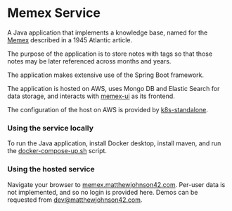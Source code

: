 # Memex Service

A Java application that implements a knowledge base, named for the [Memex](https://en.wikipedia.org/wiki/Memex) described in a 1945 Atlantic article.

The purpose of the application is to store notes with tags so that those notes may be later referenced across months and years.

The application makes extensive use of the Spring Boot framework.

The application is hosted on AWS, uses Mongo DB and Elastic Search for data storage, and interacts with [memex-ui](https://github.com/matthewjohnson42/memex-ui) as its frontend.

The configuration of the host on AWS is provided by [k8s-standalone](https://github.com/matthewjohnson42/k8s-standalone).

### Using the service locally
To run the Java application, install Docker desktop, install maven, and run the [docker-compose-up.sh](https://github.com/matthewjohnson42/memex-service/docker/docker-compose-up.sh) script.

### Using the hosted service
Navigate your browser to [memex.matthewjohnson42.com](https://memex.matthewjohnson42.com).
Per-user data is not implemented, and so no login is provided here. Demos can be requested from dev@matthewjohnson42.com.
